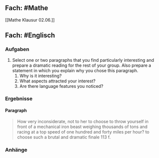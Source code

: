 ## Fach: #Mathe

[[Mathe Klausur 02.06.]]

## Fach: #Englisch

### Aufgaben

1. Select one or two paragraphs that you find particularly interesting and prepare a dramatic reading for the rest of your group. Also prepare a statement in which you explain why you chose this paragraph.
	1. Why is it interesting?
	2. What aspects attracted your interest?
	3. Are there language features you noticed?

### Ergebnisse

#### Paragraph

> How very inconsiderate, not to her to choose to throw yourself in front of a mechanical iron beast weighing thousands of tons and racing at a top speed of one hundred and forty miles per hour? to choose such a brutal and dramatic finale
> 113 f. 

### Anhänge